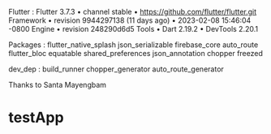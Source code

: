 
Flutter :  Flutter 3.7.3 • channel stable • https://github.com/flutter/flutter.git
Framework • revision 9944297138 (11 days ago) • 2023-02-08 15:46:04 -0800
Engine • revision 248290d6d5
Tools • Dart 2.19.2 • DevTools 2.20.1

Packages : flutter_native_splash json_serializable firebase_core auto_route flutter_bloc equatable shared_preferences json_annotation chopper freezed

dev_dep : build_runner chopper_generator auto_route_generator

Thanks to Santa Mayengbam
# testApp
